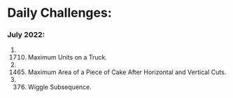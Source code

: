 # Daily Challenges:

### July 2022:
1. 1710. Maximum Units on a Truck.
2. 1465. Maximum Area of a Piece of Cake After Horizontal and Vertical Cuts.
3. 376. Wiggle Subsequence.

